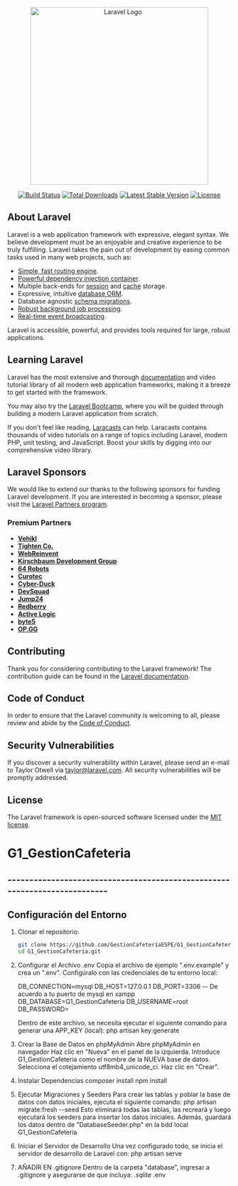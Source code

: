 <p align="center"><a href="https://laravel.com" target="_blank"><img src="https://raw.githubusercontent.com/laravel/art/master/logo-lockup/5%20SVG/2%20CMYK/1%20Full%20Color/laravel-logolockup-cmyk-red.svg" width="400" alt="Laravel Logo"></a></p>

<p align="center">
<a href="https://github.com/laravel/framework/actions"><img src="https://github.com/laravel/framework/workflows/tests/badge.svg" alt="Build Status"></a>
<a href="https://packagist.org/packages/laravel/framework"><img src="https://img.shields.io/packagist/dt/laravel/framework" alt="Total Downloads"></a>
<a href="https://packagist.org/packages/laravel/framework"><img src="https://img.shields.io/packagist/v/laravel/framework" alt="Latest Stable Version"></a>
<a href="https://packagist.org/packages/laravel/framework"><img src="https://img.shields.io/packagist/l/laravel/framework" alt="License"></a>
</p>

## About Laravel

Laravel is a web application framework with expressive, elegant syntax. We believe development must be an enjoyable and creative experience to be truly fulfilling. Laravel takes the pain out of development by easing common tasks used in many web projects, such as:

- [Simple, fast routing engine](https://laravel.com/docs/routing).
- [Powerful dependency injection container](https://laravel.com/docs/container).
- Multiple back-ends for [session](https://laravel.com/docs/session) and [cache](https://laravel.com/docs/cache) storage.
- Expressive, intuitive [database ORM](https://laravel.com/docs/eloquent).
- Database agnostic [schema migrations](https://laravel.com/docs/migrations).
- [Robust background job processing](https://laravel.com/docs/queues).
- [Real-time event broadcasting](https://laravel.com/docs/broadcasting).

Laravel is accessible, powerful, and provides tools required for large, robust applications.

## Learning Laravel

Laravel has the most extensive and thorough [documentation](https://laravel.com/docs) and video tutorial library of all modern web application frameworks, making it a breeze to get started with the framework.

You may also try the [Laravel Bootcamp](https://bootcamp.laravel.com), where you will be guided through building a modern Laravel application from scratch.

If you don't feel like reading, [Laracasts](https://laracasts.com) can help. Laracasts contains thousands of video tutorials on a range of topics including Laravel, modern PHP, unit testing, and JavaScript. Boost your skills by digging into our comprehensive video library.

## Laravel Sponsors

We would like to extend our thanks to the following sponsors for funding Laravel development. If you are interested in becoming a sponsor, please visit the [Laravel Partners program](https://partners.laravel.com).

### Premium Partners

- **[Vehikl](https://vehikl.com/)**
- **[Tighten Co.](https://tighten.co)**
- **[WebReinvent](https://webreinvent.com/)**
- **[Kirschbaum Development Group](https://kirschbaumdevelopment.com)**
- **[64 Robots](https://64robots.com)**
- **[Curotec](https://www.curotec.com/services/technologies/laravel/)**
- **[Cyber-Duck](https://cyber-duck.co.uk)**
- **[DevSquad](https://devsquad.com/hire-laravel-developers)**
- **[Jump24](https://jump24.co.uk)**
- **[Redberry](https://redberry.international/laravel/)**
- **[Active Logic](https://activelogic.com)**
- **[byte5](https://byte5.de)**
- **[OP.GG](https://op.gg)**

## Contributing

Thank you for considering contributing to the Laravel framework! The contribution guide can be found in the [Laravel documentation](https://laravel.com/docs/contributions).

## Code of Conduct

In order to ensure that the Laravel community is welcoming to all, please review and abide by the [Code of Conduct](https://laravel.com/docs/contributions#code-of-conduct).

## Security Vulnerabilities

If you discover a security vulnerability within Laravel, please send an e-mail to Taylor Otwell via [taylor@laravel.com](mailto:taylor@laravel.com). All security vulnerabilities will be promptly addressed.

## License

The Laravel framework is open-sourced software licensed under the [MIT license](https://opensource.org/licenses/MIT).
# G1_GestionCafeteria

## --------------------------------------------------------------------------

## Configuración del Entorno

1. Clonar el repositorio:
   ```bash
   git clone https://github.com/GestionCafeteriaESPE/G1_GestionCafeteria.git
   cd G1_GestionCafeteria.git

2. Configurar el Archivo .env
   Copia el archivo de ejemplo ".env.example" y crea un ".env". Configúralo con las credenciales de tu entorno local:

   DB_CONNECTION=mysql
   DB_HOST=127.0.0.1
   DB_PORT=3306 -- De acuerdo a tu puerto de mysql en xampp
   DB_DATABASE=G1_GestionCafeteria
   DB_USERNAME=root
   DB_PASSWORD=

   Dentro de este archivo, se necesita ejecutar el siguiente comando para generar una APP_KEY (local):
   php artisan key:generate

3. Crear la Base de Datos en phpMyAdmin
   Abre phpMyAdmin en navegador
   Haz clic en "Nueva" en el panel de la izquierda.
   Introduce G1_GestionCafeteria como el nombre de la NUEVA base de datos.
   Selecciona el cotejamiento utf8mb4_unicode_ci.
   Haz clic en "Crear".

4. Instalar Dependencias
   composer install
   npm install

5. Ejecutar Migraciones y Seeders
   Para crear las tablas y poblar la base de datos con datos iniciales, ejecuta el siguiente comando:
      php artisan migrate:fresh --seed
   Esto eliminará todas las tablas, las recreará y luego ejecutará los seeders para insertar los datos iniciales.
   Además, guardará los datos dentro de "DatabaseSeeder.php" en la bdd local G1_GestionCafeteria

6. Iniciar el Servidor de Desarrollo
   Una vez configurado todo, se inicia el servidor de desarrollo de Laravel con:
      php artisan serve

7. AÑADIR EN .gitignore
   Dentro de la carpeta "database", ingresar a .gitignore y asegurarse de que incluya:
      *.sqlite*
      .env
